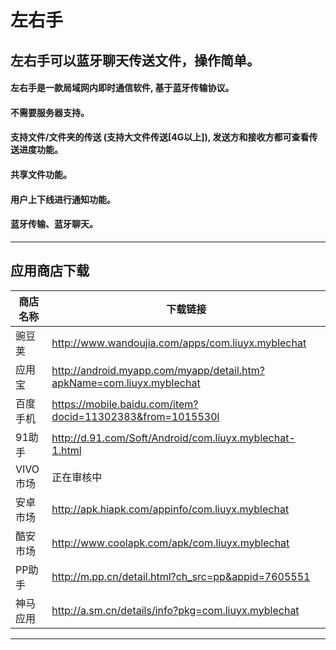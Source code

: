 # 左右手
## 左右手可以蓝牙聊天传送文件，操作简单。
#### 左右手是一款局域网内即时通信软件, 基于蓝牙传输协议。
#### 不需要服务器支持。
#### 支持文件/文件夹的传送 (支持大文件传送[4G以上]), 发送方和接收方都可查看传送进度功能。
#### 共享文件功能。
#### 用户上下线进行通知功能。
#### 蓝牙传输、蓝牙聊天。


---

## 应用商店下载

商店名称 | 下载链接
---|---
豌豆荚  | http://www.wandoujia.com/apps/com.liuyx.myblechat
应用宝  | http://android.myapp.com/myapp/detail.htm?apkName=com.liuyx.myblechat
百度手机| https://mobile.baidu.com/item?docid=11302383&from=1015530l
91助手  | http://d.91.com/Soft/Android/com.liuyx.myblechat-1.html
VIVO市场| 正在审核中
安卓市场| http://apk.hiapk.com/appinfo/com.liuyx.myblechat
酷安市场| http://www.coolapk.com/apk/com.liuyx.myblechat
PP助手|http://m.pp.cn/detail.html?ch_src=pp&appid=7605551
神马应用|http://a.sm.cn/details/info?pkg=com.liuyx.myblechat

---
